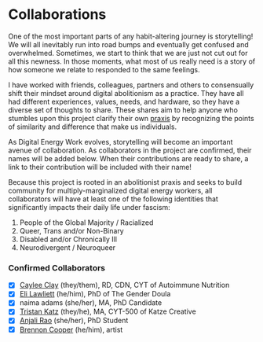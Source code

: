 # Collaborations

One of the most important parts of any habit-altering journey is storytelling! We will all inevitably run into road bumps and eventually get confused and overwhelmed. Sometimes, we start to think that we are just not cut out for all this newness. In those moments, what most of us really need is a story of how someone we relate to responded to the same feelings. 

I have worked with friends, colleagues, partners and others to consensually shift their mindset around digital abolitionism as a practice. They have all had different experiences, values, needs, and hardware, so they have a diverse set of thoughts to share. These shares aim to help anyone who stumbles upon this project clarify their own [praxis](praxis.md) by recognizing the points of similarity and difference that make us individuals.

As Digital Energy Work evolves, storytelling will become an important avenue of collaboration. As collaborators in the project are confirmed, their names will be added below. When their contributions are ready to share, a link to their contribution will be included with their name!

Because this project is rooted in an abolitionist praxis and seeks to build community for multiply-marginalized digital energy workers, all collaborators will have at least one of the following identities that significantly impacts their daily life under fascism:
1. People of the Global Majority / Racialized
2. Queer, Trans and/or Non-Binary
3. Disabled and/or Chronically Ill
4. Neurodivergent / Neuroqueer


### Confirmed Collaborators
* [x] [Caylee Clay](https://www.autoimmuneeats.com/) (they/them), RD, CDN, CYT of Autoimmune Nutrition
* [x] [Eli Lawliett](https://www.thegenderdoula.com/) (he/him), PhD of The Gender Doula
* [x] naima adams (she/her), MA, PhD Candidate 
* [x] [Tristan Katz](https://www.katz-creative.com/) (they/he), MA, CYT-500 of Katze Creative
* [x] [Anjali Rao](https://www.yoganjali.me/) (she/her), PhD Student
* [x] [Brennon Cooper](https://www.brennoncooperart.com/) (he/him), artist 
